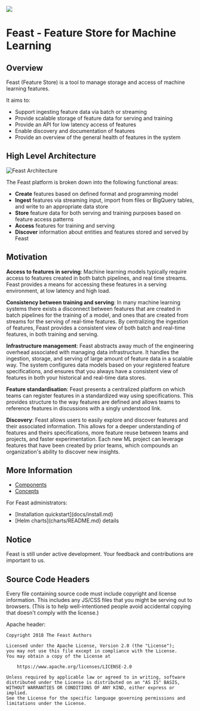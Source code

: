 ![](http://prow.feast.ai/badge.svg?jobs=postsubmit-unit-tests)
# Feast - Feature Store for Machine Learning

## Overview

Feast (Feature Store) is a tool to manage storage and access of machine learning features.

It aims to:
* Support ingesting feature data via batch or streaming
* Provide scalable storage of feature data for serving and training
* Provide an API for low latency access of features
* Enable discovery and documentation of features
* Provide an overview of the general health of features in the system

## High Level Architecture

![Feast Architecture](docs/architecture.png)

The Feast platform is broken down into the following functional areas:

* __Create__ features based on defined format and programming model
* __Ingest__ features via streaming input, import from files or BigQuery tables, and write to an appropriate data store
* __Store__ feature data for both serving and training purposes based on feature access patterns
* __Access__ features for training and serving
* __Discover__ information about entities and features stored and served by Feast

## Motivation

__Access to features in serving__: Machine learning models typically require access to features created in both batch pipelines, and real time streams. Feast provides a means for accessing these features in a serving environment, at low latency and high load.

__Consistency between training and serving__: In many machine learning systems there exists a disconnect between features that are created in batch pipelines for the training of a model, and ones that are created from streams for the serving of real-time features. By centralizing the ingestion of features, Feast provides a consistent view of both batch and real-time features, in both training and serving.

__Infrastructure management__: Feast abstracts away much of the engineering overhead associated with managing data infrastructure. It handles the ingestion, storage, and serving of large amount of feature data in a scalable way. The system  configures data models based on your registered feature specifications, and ensures that you always have a consistent view of features in both your historical and real-time data stores.

__Feature standardisation__: Feast presents a centralized platform on which teams can register features in a standardized way using specifications. This provides structure to the way features are defined and allows teams to reference features in discussions with a singly understood link. 

__Discovery__: Feast allows users to easily explore and discover features and their associated information. This allows for a deeper understanding of features and theirs specifications, more feature reuse between teams and projects, and faster experimentation. Each new ML project can leverage features that have been created by prior teams, which compounds an organization's ability to discover new insights. 

## More Information

* [Components](docs/components.md)
* [Concepts](docs/concepts.md)

For Feast administrators:
* [Installation quickstart](docs/install.md}
* [Helm charts](charts/README.md} details

## Notice

Feast is still under active development. Your feedback and contributions are important to us.

## Source Code Headers

Every file containing source code must include copyright and license
information. This includes any JS/CSS files that you might be serving out to
browsers. (This is to help well-intentioned people avoid accidental copying that
doesn't comply with the license.)

Apache header:

    Copyright 2018 The Feast Authors

    Licensed under the Apache License, Version 2.0 (the "License");
    you may not use this file except in compliance with the License.
    You may obtain a copy of the License at

        https://www.apache.org/licenses/LICENSE-2.0

    Unless required by applicable law or agreed to in writing, software
    distributed under the License is distributed on an "AS IS" BASIS,
    WITHOUT WARRANTIES OR CONDITIONS OF ANY KIND, either express or implied.
    See the License for the specific language governing permissions and
    limitations under the License.
